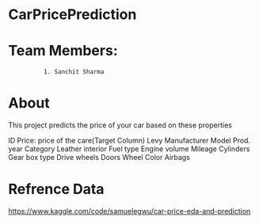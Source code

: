 # CarPricePrediction

# Team Members: 
              1. Sanchit Sharma


# About
This project predicts the price of your car based on these properties 

ID
Price: price of the care(Target Column)
Levy
Manufacturer
Model
Prod. year
Category
Leather interior
Fuel type
Engine volume
Mileage
Cylinders
Gear box type
Drive wheels
Doors
Wheel
Color
Airbags

# Refrence Data
https://www.kaggle.com/code/samuelegwu/car-price-eda-and-prediction
